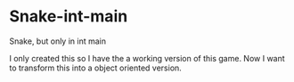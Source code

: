 # Snake-int-main
Snake, but only in int main

I only created this so I have the a working version of this game.
Now I want to transform this into a object oriented version.
